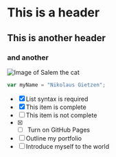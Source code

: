 # This is a header
## This is another header
### and another

![Image of Salem the cat](https://1.bp.blogspot.com/-mcBnw4dYH_E/XKaTFgUvBDI/AAAAAAABFqI/gPlbHGBJCTI206DhqVXketUH6htQoyzZwCLcBGAs/s1600/Salem-Saberhagen-The-Cat-Sabrina-The-Teenage-Witch-Classic-Nickelodeon-UK-Retro-1990s-90s-Nick-STTW.jpg)

``` javascript
var myName = "Nikolaus Gietzen";
```
- [x] List syntax is required
- [x] This item is complete
- [ ] This item is not complete
- [x] - [ ] Turn on GitHub Pages
- [ ] Outline my portfolio
- [ ] Introduce myself to the world
